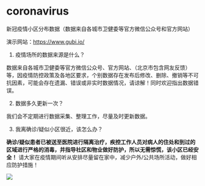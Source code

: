 # coronavirus
新冠疫情小区分布数据（数据来自各城市卫健委等官方微信公众号和官方网站）

演示网站：<a href="https://www.gubi.io/" target="_blank">https://www.gubi.io/</a>

1. 疫情场所的数据来源是什么？

数据来自各城市卫健委等官方微信公众号、官方网站、（北京市包含网友反馈）等，因疫情防控政策及各地区要求，个别数据存在发布后修改、删除、撤销等不可抗因素，可能会存在遗漏、错误或非实时数据情况，请谅解！同时欢迎指出数据错误。

2. 数据多久更新一次？

我们会不定期进行数据采集、整理工作，尽量及时更新数据。

3. 我离确诊/疑似小区很近，该怎么办？

<b>确诊/疑似患者已被送至医院进行隔离治疗，疾控工作人员对病人的住处和到过的区域进行严格的消毒，并指导社区和物业做好防护，所以无需惊慌，该小区已经安全！</b> 请大家在疫情期间听从安排尽量留在家中，减少户外/公共场所活动，做好相应防护措施！

<p><a href="https://www.gubi.io/" target="_blank"><img src="https://raw.githubusercontent.com/bjwa2020/coronavirus/master/1.jpg" border="0"></a>
